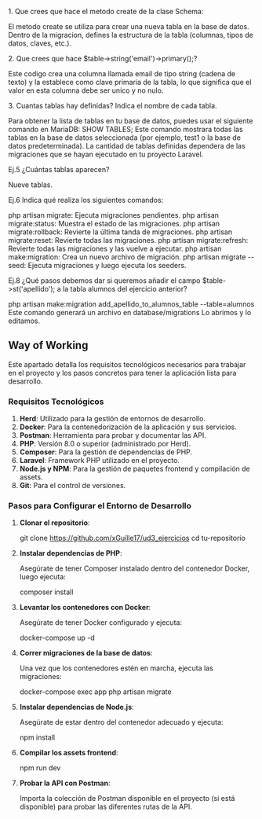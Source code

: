 1.⁠ ⁠Que crees que hace el metodo create de la clase Schema:

El metodo create se utiliza para crear una nueva tabla en la base de datos. Dentro de la migracion, defines la estructura de la tabla (columnas, tipos de datos, claves, etc.).
	
2.⁠ ⁠Que crees que hace $table->string('email')->primary();?

Este codigo crea una columna llamada email de tipo string (cadena de texto) y la establece como clave primaria de la tabla, lo que significa que el valor en esta columna debe ser unico y no nulo.
	
3.⁠ ⁠Cuantas tablas hay definidas? Indica el nombre de cada tabla.
	
Para obtener la lista de tablas en tu base de datos, puedes usar el siguiente comando en MariaDB: SHOW TABLES; 
Este comando mostrara todas las tablas en la base de datos seleccionada (por ejemplo, test1 o la base de datos predeterminada). La cantidad de tablas definidas dependera de las migraciones que se hayan ejecutado en tu proyecto Laravel.

Ej.5 ¿Cuántas tablas aparecen?

Nueve tablas.

Ej.6 Indica qué realiza los siguientes comandos:

php artisan migrate: Ejecuta migraciones pendientes.
php artisan migrate:status: Muestra el estado de las migraciones.
php artisan migrate:rollback: Revierte la última tanda de migraciones.
php artisan migrate:reset: Revierte todas las migraciones.
php artisan migrate:refresh: Revierte todas las migraciones y las vuelve a ejecutar.
php artisan make:migration: Crea un nuevo archivo de migración.
php artisan migrate --seed: Ejecuta migraciones y luego ejecuta los seeders.

Ej.8 ¿Qué pasos debemos dar si queremos añadir el campo $table->st('apellido'); a la tabla alumnos del ejercicio anterior?

php artisan make:migration add_apellido_to_alumnos_table --table=alumnos
Este comando generará un archivo en database/migrations
Lo abrimos y lo editamos.


## Way of Working

Este apartado detalla los requisitos tecnológicos necesarios para trabajar en el proyecto y los pasos concretos para tener la aplicación lista para desarrollo.

### Requisitos Tecnológicos

1. **Herd**: Utilizado para la gestión de entornos de desarrollo.
2. **Docker**: Para la contenedorización de la aplicación y sus servicios.
3. **Postman**: Herramienta para probar y documentar las API.
4. **PHP**: Versión 8.0 o superior (administrado por Herd).
5. **Composer**: Para la gestión de dependencias de PHP.
6. **Laravel**: Framework PHP utilizado en el proyecto.
7. **Node.js y NPM**: Para la gestión de paquetes frontend y compilación de assets.
8. **Git**: Para el control de versiones.

### Pasos para Configurar el Entorno de Desarrollo

1. **Clonar el repositorio**:
    
    git clone https://github.com/xGuille17/ud3_ejercicios
    cd tu-repositorio
    

2. **Instalar dependencias de PHP**:

    Asegúrate de tener Composer instalado dentro del contenedor Docker, luego ejecuta:

    composer install
    

4. **Levantar los contenedores con Docker**:
   
    Asegúrate de tener Docker configurado y ejecuta:
    
    docker-compose up -d


5. **Correr migraciones de la base de datos**:

    Una vez que los contenedores estén en marcha, ejecuta las migraciones:
    
    docker-compose exec app php artisan migrate
    

6. **Instalar dependencias de Node.js**:
    
    Asegúrate de estar dentro del contenedor adecuado y ejecuta:
    
    npm install
    

7. **Compilar los assets frontend**:
    
    npm run dev
    

8. **Probar la API con Postman**:

    Importa la colección de Postman disponible en el proyecto (si está disponible) para probar las diferentes rutas de la API.



 
